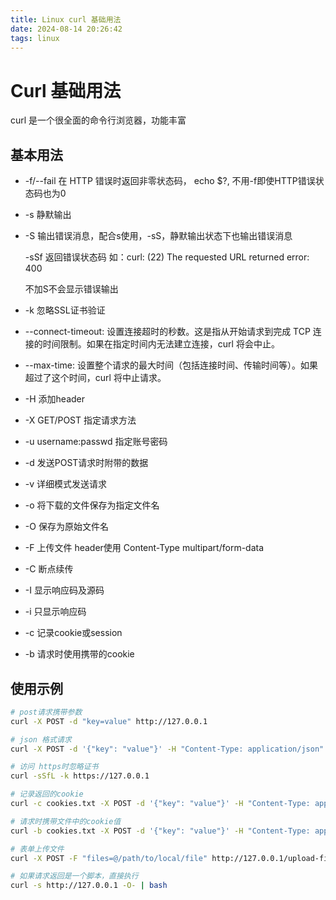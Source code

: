 ```yaml
---
title: Linux curl 基础用法
date: 2024-08-14 20:26:42
tags: linux
---
```

# Curl 基础用法

curl 是一个很全面的命令行浏览器，功能丰富

## 基本用法
- -f/--fail  在 HTTP 错误时返回非零状态码， echo $?, 不用-f即使HTTP错误状态码也为0
- -s   静默输出
- -S   输出错误消息，配合s使用，-sS，静默输出状态下也输出错误消息

    -sSf 返回错误状态码 如：curl: (22) The requested URL returned error: 400

	不加S不会显示错误输出
    
- -k  忽略SSL证书验证
- --connect-timeout: 设置连接超时的秒数。这是指从开始请求到完成 TCP 连接的时间限制。如果在指定时间内无法建立连接，curl 将会中止。
- --max-time: 设置整个请求的最大时间（包括连接时间、传输时间等）。如果超过了这个时间，curl 将中止请求。
- -H 添加header
- -X GET/POST  指定请求方法
- -u username:passwd  指定账号密码
- -d 发送POST请求时附带的数据
- -v 详细模式发送请求
- -o 将下载的文件保存为指定文件名
- -O 保存为原始文件名
- -F 上传文件  header使用 Content-Type multipart/form-data
- -C 断点续传
- -I 显示响应码及源码
- -i 只显示响应码
- -c 记录cookie或session
- -b 请求时使用携带的cookie

## 使用示例

```bash
# post请求携带参数
curl -X POST -d "key=value" http://127.0.0.1

# json 格式请求
curl -X POST -d '{"key": "value"}' -H "Content-Type: application/json" http://127.0.0.1

# 访问 https时忽略证书 
curl -sSfL -k https://127.0.0.1

# 记录返回的cookie
curl -c cookies.txt -X POST -d '{"key": "value"}' -H "Content-Type: application/json" http://127.0.0.1

# 请求时携带文件中的cookie值
curl -b cookies.txt -X POST -d '{"key": "value"}' -H "Content-Type: application/json" http://127.0.0.1

# 表单上传文件
curl -X POST -F "files=@/path/to/local/file" http://127.0.0.1/upload-files

# 如果请求返回是一个脚本，直接执行
curl -s http://127.0.0.1 -O- | bash
```